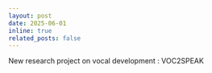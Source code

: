 ```yaml
---
layout: post
date: 2025-06-01
inline: true
related_posts: false
---
```


New research project on vocal development : VOC2SPEAK
